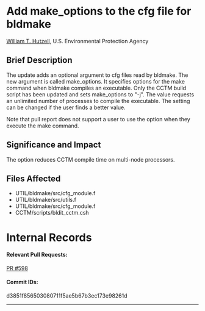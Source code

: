#  Add make_options to the cfg file for bldmake

[William T. Hutzell](mailto:hutzell.bill@epa.gov), U.S. Environmental Protection Agency

## Brief Description

The update adds an optional argument to cfg files read by bldmake. The new argument is called
make_options. It specifies options for the make command when bldmake compiles an executable.
Only the CCTM build script has been updated and sets make_options to "-j". The value requests 
an unlimited number of processes to compile the executable. The setting can be changed if the
user finds a better value.

Note that pull report does not support a user to use the option when they execute the make command.

## Significance and Impact

The option reduces CCTM compile time on multi-node processors.

## Files Affected
* UTIL/bldmake/src/cfg_module.f
* UTIL/bldmake/src/utils.f
* UTIL/bldmake/src/cfg_module.f
* CCTM/scripts/bldit_cctm.csh

# Internal Records
#### Relevant Pull Requests:
[PR #598](https://github.com/usepa/cmaq_dev/pull/598)

#### Commit IDs:
d3851f856503080711f5ae5b67b3ec173e98261d

-----------------------
